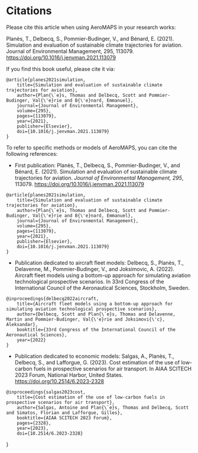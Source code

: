 # Citations

Please cite this article when using AeroMAPS in your research works:

Planès, T., Delbecq, S., Pommier-Budinger, V., and Bénard, E. (2021).
Simulation and evaluation of sustainable climate trajectories for aviation.
Journal of Environmental Management, 295, 113079.
https://doi.org/10.1016/j.jenvman.2021.113079

If you find this book useful, please cite it via:
```
@article{planes2021simulation,
    title={Simulation and evaluation of sustainable climate trajectories for aviation},
    author={Plan{\`e}s, Thomas and Delbecq, Scott and Pommier-Budinger, Val{\'e}rie and B{\'e}nard, Emmanuel},
    journal={Journal of Environmental Management},
    volume={295},
    pages={113079},
    year={2021},
    publisher={Elsevier},
    doi={10.1016/j.jenvman.2021.113079}
}
```

    

To refer to specific methods or models of AeroMAPS, you can cite the following references:

- First publication: Planès, T., Delbecq, S., Pommier-Budinger, V., and Bénard, E. (2021).
Simulation and evaluation of sustainable climate trajectories for aviation.
*Journal of Environmental Management, 295*, 113079.
https://doi.org/10.1016/j.jenvman.2021.113079

```
@article{planes2021simulation,
    title={Simulation and evaluation of sustainable climate trajectories for aviation},
    author={Plan{\`e}s, Thomas and Delbecq, Scott and Pommier-Budinger, Val{\'e}rie and B{\'e}nard, Emmanuel},
    journal={Journal of Environmental Management},
    volume={295},
    pages={113079},
    year={2021},
    publisher={Elsevier},
    doi={10.1016/j.jenvman.2021.113079}
}
```

- Publication dedicated to aircraft fleet models: Delbecq, S., Planès, T., Delavenne, M., Pommier-Budinger, V., and Joksimovic, A. (2022).
Aircraft fleet models using a bottom-up approach for simulating aviation technological prospective scenarios.
In 33rd Congress of the International Council of the Aeronautical Sciences, Stockholm, Sweden.

```
@inproceedings{delbecq2022aircraft,
    title={Aircraft fleet models using a bottom-up approach for simulating aviation technological prospective scenarios},
    author={Delbecq, Scott and Plan{\`e}s, Thomas and Delavenne, Martin and Pommier-Budinger, Val{\'e}rie and Joksimovi{\'c}, Aleksandar},
    booktitle={33rd Congress of the International Council of the Aeronautical Sciences},
    year={2022}
}
```

- Publication dedicated to economic models: Salgas, A., Planès, T., Delbecq, S., and Lafforgue, G. (2023).
Cost estimation of the use of low-carbon fuels in prospective scenarios for air transport.
In AIAA SCITECH 2023 Forum, National Harbor, United States.
https://doi.org/10.2514/6.2023-2328

```
@inproceedings{salgas2023cost,
    title={Cost estimation of the use of low-carbon fuels in prospective scenarios for air transport},
    author={Salgas, Antoine and Plan{\`e}s, Thomas and Delbecq, Scott and Simatos, Florian and Lafforgue, Gilles},
    booktitle={AIAA SCITECH 2023 Forum},
    pages={2328},
    year={2023},
    doi={10.2514/6.2023-2328}
```
    
}